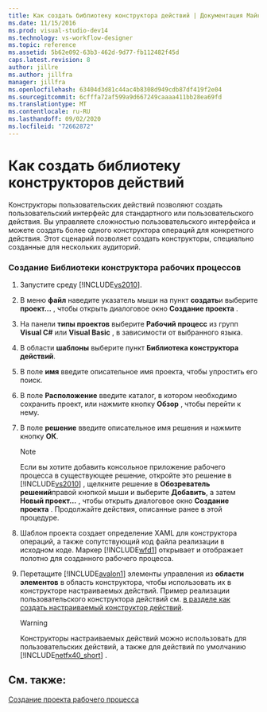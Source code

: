 ```yaml
---
title: Как создать библиотеку конструктора действий | Документация Майкрософт
ms.date: 11/15/2016
ms.prod: visual-studio-dev14
ms.technology: vs-workflow-designer
ms.topic: reference
ms.assetid: 5b62e092-63b3-462d-9d77-fb112482f45d
caps.latest.revision: 8
author: jillre
ms.author: jillfra
manager: jillfra
ms.openlocfilehash: 63404d3d81c44ac4b8308d949cdb87df419f2e04
ms.sourcegitcommit: 6cfffa72af599a9d667249caaaa411bb28ea69fd
ms.translationtype: MT
ms.contentlocale: ru-RU
ms.lasthandoff: 09/02/2020
ms.locfileid: "72662872"
---
```

# <a name="how-to-create-an-activity-designer-library"></a>Как создать библиотеку конструкторов действий
Конструкторы пользовательских действий позволяют создать пользовательский интерфейс для стандартного или пользовательского действия. Вы управляете сложностью пользовательского интерфейса и можете создать более одного конструктора операций для конкретного действия. Этот сценарий позволяет создать конструкторы, специально созданные для нескольких аудиторий.

### <a name="to-create-an-activity-designer-library"></a>Создание Библиотеки конструктора рабочих процессов

1. Запустите среду [!INCLUDE[vs2010](../includes/vs2010-md.md)].

2. В меню **файл** наведите указатель мыши на пункт **создать**и выберите **проект...** , чтобы открыть диалоговое окно **Создание проекта** .

3. На панели **типы проектов** выберите **Рабочий процесс** из групп **Visual C#** или **Visual Basic** , в зависимости от выбранного языка.

4. В области **шаблоны** выберите пункт **Библиотека конструктора действий**.

5. В поле **имя** введите описательное имя проекта, чтобы упростить его поиск.

6. В поле **Расположение** введите каталог, в котором необходимо сохранить проект, или нажмите кнопку **Обзор** , чтобы перейти к нему.

7. В поле **решение** введите описательное имя решения и нажмите кнопку **ОК**.

    > [!NOTE]
    > Если вы хотите добавить консольное приложение рабочего процесса в существующее решение, откройте это решение в [!INCLUDE[vs2010](../includes/vs2010-md.md)] , щелкните решение в **Обозреватель решений**правой кнопкой мыши и выберите **Добавить**, а затем **Новый проект...** , чтобы открыть диалоговое окно **Создание проекта** . Продолжайте действия, описанные ранее в этой процедуре.

8. Шаблон проекта создает определение XAML для конструктора операций, а также сопутствующий код файла реализации в исходном коде. Маркер [!INCLUDE[wfd1](../includes/wfd1-md.md)] открывает и отображает полотно для созданного рабочего процесса.

9. Перетащите [!INCLUDE[avalon1](../includes/avalon1-md.md)] элементы управления из **области элементов** в область конструктора, чтобы использовать их в конструкторе настраиваемых действий.  Пример реализации пользовательского конструктора действий см. [в разделе как создать настраиваемый конструктор действий](https://msdn.microsoft.com/library/2f3aade6-facc-44ef-9657-a407ef8b9b31).

    > [!WARNING]
    > Конструкторы настраиваемых действий можно использовать для пользовательских действий, а также для действий по умолчанию [!INCLUDE[netfx40_short](../includes/netfx40-short-md.md)] .

## <a name="see-also"></a>См. также:
 [Создание проекта рабочего процесса](../workflow-designer/creating-a-workflow-project.md)